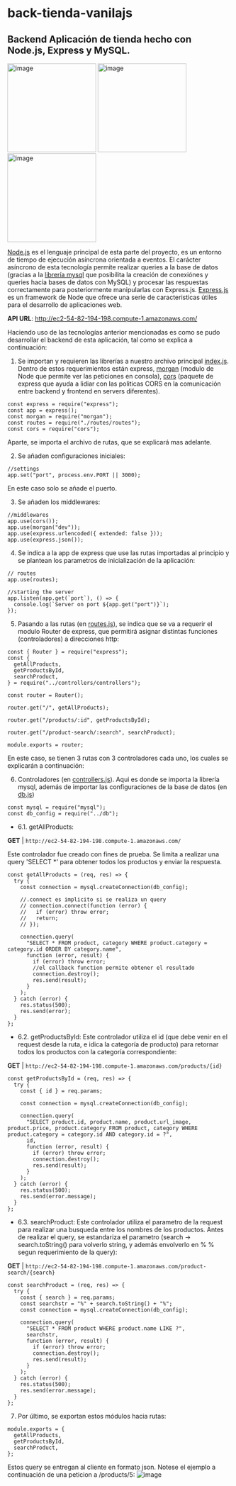 # back-tienda-vanilajs
## Backend Aplicación de tienda hecho con Node.js, Express y MySQL.

<img src="https://user-images.githubusercontent.com/48871135/201487834-1a725273-d53c-4133-a973-f88e1197ecb9.png" alt="image" width="200">  <img src="https://user-images.githubusercontent.com/48871135/201487847-26a1792d-7064-492d-84c9-6a454cb0b9cc.png" alt="image" width="200">  <img src="https://user-images.githubusercontent.com/48871135/201487852-ef9393c7-b001-4cbc-a08b-677229d242e3.png" alt="image" width="200">

[Node.js](https://nodejs.org/en/about/) es el lenguaje principal de esta parte del proyecto, es un entorno de tiempo de ejecución asíncrona orientada a eventos. El carácter asíncrono de esta tecnología permite realizar queries a la base de datos (gracias a la [librería mysql](https://github.com/mysqljs/mysql) que posibilita la creación de conexiónes y queries hacia bases de datos con MySQL) y procesar las respuestas correctamente para posteriormente manipularlas con Express.js. [Express.js](https://expressjs.com/) es un framework de Node que ofrece una serie de caracteristicas útiles para el desarrollo de aplicaciones web. 

**API URL**:
http://ec2-54-82-194-198.compute-1.amazonaws.com/

Haciendo uso de las tecnologías anterior mencionadas es como se pudo desarrollar el backend de esta aplicación, tal como se explica a continuación:

1. Se importan y requieren las librerías a nuestro archivo principal [index.js](src/index.js). Dentro de estos requerimientos están express, [morgan](https://github.com/expressjs/morgan) (modulo de Node que permite ver las peticiones en consola), [cors](https://expressjs.com/en/resources/middleware/cors.html) (paquete de express que ayuda a lidiar con las politicas CORS en la comunicación entre backend y frontend en servers diferentes). 
```
const express = require("express");
const app = express();
const morgan = require("morgan");
const routes = require("./routes/routes");
const cors = require("cors");

``` 
Aparte, se importa el archivo de rutas, que se explicará mas adelante.

2. Se añaden configuraciones iniciales:
```
//settings
app.set("port", process.env.PORT || 3000);
```
En este caso solo se añade el puerto.

3. Se añaden los middlewares:
```
//middlewares
app.use(cors());
app.use(morgan("dev"));
app.use(express.urlencoded({ extended: false }));
app.use(express.json());
```

4. Se indica a la app de express que use las rutas importadas al principio y se plantean los parametros de inicialización de la aplicación:
```
// routes
app.use(routes);

//starting the server
app.listen(app.get(`port`), () => {
  console.log(`Server on port ${app.get("port")}`);
});
```
5. Pasando a las rutas (en [routes.js](src/routes/routes.js)), se indica que se va a requerir el modulo Router de express, que permitirá asignar distintas funciones (controladores) a direcciones http:
```
const { Router } = require("express");
const {
  getAllProducts,
  getProductsById,
  searchProduct,
} = require("../controllers/controllers");

const router = Router();

router.get("/", getAllProducts);

router.get("/products/:id", getProductsById);

router.get("/product-search/:search", searchProduct);

module.exports = router;
```
En este caso, se tienen 3 rutas con 3 controladores cada uno, los cuales se explicarán a continuación:

6. Controladores (en [controllers.js](src/controllers/controllers.js)). Aqui es donde se importa la librería mysql, además de importar las configuraciones de la base de datos (en [db.js](src/db.js))
```
const mysql = require("mysql");
const db_config = require("../db");
```
- 6.1. getAllProducts:

**GET** | ```http://ec2-54-82-194-198.compute-1.amazonaws.com/```

Este controlador fue creado con fines de prueba. Se limita a realizar una query 'SELECT *' para obtener todos los productos y enviar la respuesta.
```
const getAllProducts = (req, res) => {
  try {
    const connection = mysql.createConnection(db_config);

    //.connect es implicito si se realiza un query
    // connection.connect(function (error) {
    //   if (error) throw error;
    //   return;
    // });

    connection.query(
      "SELECT * FROM product, category WHERE product.category = category.id ORDER BY category.name",
      function (error, result) {
        if (error) throw error;
        //el callback function permite obtener el resultado
        connection.destroy();
        res.send(result);
      }
    );
  } catch (error) {
    res.status(500);
    res.send(error);
  }
};
```

- 6.2. getProductsById: Este controlador utiliza el id (que debe venir en el request desde la ruta, e idica la categoría de producto) para retornar todos los productos con la categoría correspondiente:

**GET** | ```http://ec2-54-82-194-198.compute-1.amazonaws.com/products/{id}```

```
const getProductsById = (req, res) => {
  try {
    const { id } = req.params;

    const connection = mysql.createConnection(db_config);

    connection.query(
      "SELECT product.id, product.name, product.url_image, product.price, product.category FROM product, category WHERE product.category = category.id AND category.id = ?",
      id,
      function (error, result) {
        if (error) throw error;
        connection.destroy();
        res.send(result);
      }
    );
  } catch (error) {
    res.status(500);
    res.send(error.message);
  }
};
```

- 6.3. searchProduct: Este controlador utiliza el parametro de la request para realizar una busqueda entre los nombres de los productos. Antes de realizar el query, se estandariza el parametro (search -> search.toString() para volverlo string, y además envolverlo en % % segun requerimiento de la query):

**GET** | ```http://ec2-54-82-194-198.compute-1.amazonaws.com/product-search/{search}```

```
const searchProduct = (req, res) => {
  try {
    const { search } = req.params;
    const searchstr = "%" + search.toString() + "%";
    const connection = mysql.createConnection(db_config);

    connection.query(
      "SELECT * FROM product WHERE product.name LIKE ?",
      searchstr,
      function (error, result) {
        if (error) throw error;
        connection.destroy();
        res.send(result);
      }
    );
  } catch (error) {
    res.status(500);
    res.send(error.message);
  }
};
```

7. Por último, se exportan estos módulos hacia rutas:
```
module.exports = {
  getAllProducts,
  getProductsById,
  searchProduct,
};
```

Estos query se entregan al cliente en formato json. Notese el ejemplo a continuación de una peticion a /products/5:
![image](https://user-images.githubusercontent.com/48871135/201491413-cfe5d2c6-8b20-43db-919b-556cdeb38816.png)



